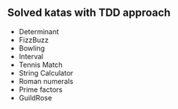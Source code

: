 ## Solved katas with TDD approach

* Determinant
* FizzBuzz
* Bowling
* Interval
* Tennis Match
* String Calculator
* Roman numerals
* Prime factors
* GuildRose